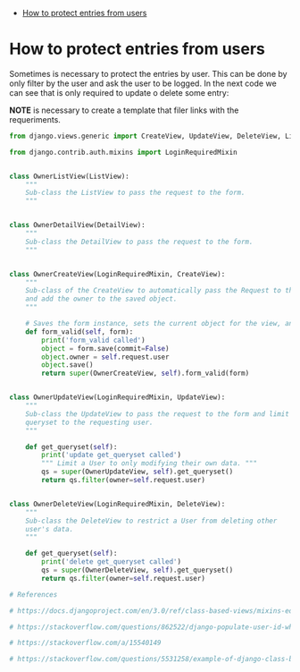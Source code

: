 - [How to protect entries from users](#how-to-protect-entries-from-users)


# How to protect entries from users

Sometimes is necessary to protect the  entries by user. This can be done by only filter by the user and ask the user to be logged. In the next code we can see that is only required to update o delete some entry:

**NOTE** is necessary to create a template that filer links with the requeriments.

```python
from django.views.generic import CreateView, UpdateView, DeleteView, ListView, DetailView

from django.contrib.auth.mixins import LoginRequiredMixin


class OwnerListView(ListView):
    """
    Sub-class the ListView to pass the request to the form.
    """


class OwnerDetailView(DetailView):
    """
    Sub-class the DetailView to pass the request to the form.
    """


class OwnerCreateView(LoginRequiredMixin, CreateView):
    """
    Sub-class of the CreateView to automatically pass the Request to the Form
    and add the owner to the saved object.
    """

    # Saves the form instance, sets the current object for the view, and redirects to get_success_url().
    def form_valid(self, form):
        print('form_valid called')
        object = form.save(commit=False)
        object.owner = self.request.user
        object.save()
        return super(OwnerCreateView, self).form_valid(form)


class OwnerUpdateView(LoginRequiredMixin, UpdateView):
    """
    Sub-class the UpdateView to pass the request to the form and limit the
    queryset to the requesting user.
    """

    def get_queryset(self):
        print('update get_queryset called')
        """ Limit a User to only modifying their own data. """
        qs = super(OwnerUpdateView, self).get_queryset()
        return qs.filter(owner=self.request.user)


class OwnerDeleteView(LoginRequiredMixin, DeleteView):
    """
    Sub-class the DeleteView to restrict a User from deleting other
    user's data.
    """

    def get_queryset(self):
        print('delete get_queryset called')
        qs = super(OwnerDeleteView, self).get_queryset()
        return qs.filter(owner=self.request.user)

# References

# https://docs.djangoproject.com/en/3.0/ref/class-based-views/mixins-editing/#django.views.generic.edit.ModelFormMixin.form_valid

# https://stackoverflow.com/questions/862522/django-populate-user-id-when-saving-a-model

# https://stackoverflow.com/a/15540149

# https://stackoverflow.com/questions/5531258/example-of-django-class-based-deleteview
```